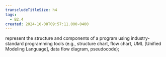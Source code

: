 ```yaml
---
transcludeTitleSize: h4
tags:
  - B2.4
created: 2024-10-08T09:57:11.000-0400
---
```

represent the structure and components of a program using industry-standard programming tools (e.g., structure chart, flow chart, UML \[Unified Modeling Language\], data flow diagram, pseudocode);